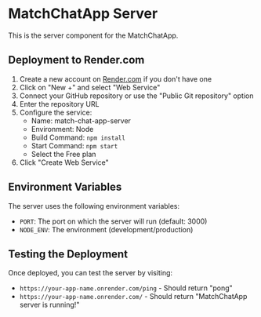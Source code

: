 # MatchChatApp Server

This is the server component for the MatchChatApp.

## Deployment to Render.com

1. Create a new account on [Render.com](https://render.com) if you don't have one
2. Click on "New +" and select "Web Service"
3. Connect your GitHub repository or use the "Public Git repository" option
4. Enter the repository URL
5. Configure the service:
   - Name: match-chat-app-server
   - Environment: Node
   - Build Command: `npm install`
   - Start Command: `npm start`
   - Select the Free plan
6. Click "Create Web Service"

## Environment Variables

The server uses the following environment variables:
- `PORT`: The port on which the server will run (default: 3000)
- `NODE_ENV`: The environment (development/production)

## Testing the Deployment

Once deployed, you can test the server by visiting:
- `https://your-app-name.onrender.com/ping` - Should return "pong"
- `https://your-app-name.onrender.com/` - Should return "MatchChatApp server is running!"